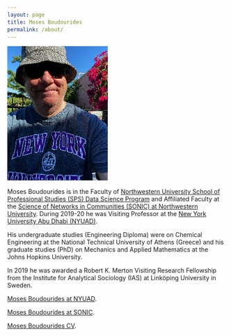 ```yaml
---
layout: page
title: Moses Boudourides
permalink: /about/
---
```

![](images/MAB_July2020_Patrasso.png)

Moses Boudourides is in the Faculty of [Northwestern University School of Professional Studies (SPS) Data Science Program](https://sps.northwestern.edu/masters/data-science/faculty.php) and Affiliated Faculty at the [Science of Networks in Communities (SONIC) at Northwestern University](http://sonic.northwestern.edu/people/affiliated-faculty/moses-boudourides/). During 2019-20 he was Visiting Professor at the [New York University Abu Dhabi (NYUAD)](https://nyuad.nyu.edu/en/).

His undergraduate studies (Engineering Diploma) were on Chemical Engineering at the National Technical University of Athens (Greece) and his graduate studies (PhD) on Mechanics and Applied Mathematics at the Johns Hopkins University.

In 2019 he was awarded a Robert K. Merton Visiting Research Fellowship from the Institute for Analytical Sociology (IAS) at Linköping University in Sweden.

[Moses Boudourides at NYUAD](https://nyuad.nyu.edu/en/academics/divisions/science/faculty/moses-boudourides.html).

[Moses Boudourides at SONIC](http://sonic.northwestern.edu/people/affiliated-faculty/moses-boudourides/).

[Moses Boudourides CV](https://www.dropbox.com/s/6vbhq32yudl3yez/Boudourides_CV_May2020.pdf?dl=0).
